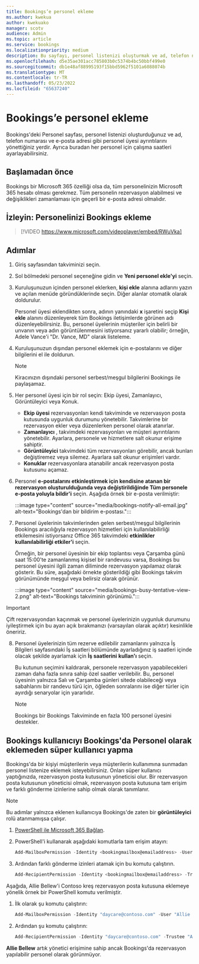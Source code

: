 ```yaml
---
title: Bookings’e personel ekleme
ms.author: kwekua
author: kwekuako
manager: scotv
audience: Admin
ms.topic: article
ms.service: bookings
ms.localizationpriority: medium
description: Bu sayfayı, personel listenizi oluşturmak ve ad, telefon numarası ve e-posta adresi gibi personel üyesi ayrıntılarını yönetmek için kullanın.
ms.openlocfilehash: d5e35ae301acc785803b0c5374b4bc50bbf499e0
ms.sourcegitcommit: db1e48af88995193f15bbd5962f5101a6088074b
ms.translationtype: MT
ms.contentlocale: tr-TR
ms.lasthandoff: 05/23/2022
ms.locfileid: "65637240"
---
```

# <a name="add-staff-to-bookings"></a>Bookings’e personel ekleme

Bookings'deki Personel sayfası, personel listenizi oluşturduğunuz ve ad, telefon numarası ve e-posta adresi gibi personel üyesi ayrıntılarını yönettiğiniz yerdir. Ayrıca buradan her personel için çalışma saatleri ayarlayabilirsiniz.

## <a name="before-you-begin"></a>Başlamadan önce

Bookings bir Microsoft 365 özelliği olsa da, tüm personelinizin Microsoft 365 hesabı olması gerekmez. Tüm personelin rezervasyon alabilmesi ve değişiklikleri zamanlaması için geçerli bir e-posta adresi olmalıdır.

## <a name="watch-add-your-staff-to-bookings"></a>İzleyin: Personelinizi Bookings ekleme

> [!VIDEO https://www.microsoft.com/videoplayer/embed/RWuVka]

## <a name="steps"></a>Adımlar

1. Giriş sayfasından takviminizi seçin. 

2. Sol bölmedeki personel seçeneğine gidin ve **Yeni personel ekle'yi** seçin.

3. Kuruluşunuzun içinden personel eklerken, **kişi ekle** alanına adlarını yazın ve açılan menüde göründüklerinde seçin. Diğer alanlar otomatik olarak doldurulur.

    Personel üyesi eklendikten sonra, adının yanındaki **x** işaretini seçip **Kişi ekle** alanını düzenleyerek tüm Bookings iletişimlerde görünen adı düzenleyebilirsiniz. Bu, personel üyelerinin müşteriler için belirli bir unvanın veya adın görüntülenmesini istiyorsanız yararlı olabilir; örneğin, Adele Vance'i "Dr. Vance, MD" olarak listeleme.

4. Kuruluşunuzun dışından personel eklemek için e-postalarını ve diğer bilgilerini el ile doldurun.

    > [!NOTE]
    > Kiracınızın dışındaki personel serbest/meşgul bilgilerini Bookings ile paylaşamaz.

5. Her personel üyesi için bir rol seçin: Ekip üyesi, Zamanlayıcı, Görüntüleyici veya Konuk.
    - **Ekip üyesi** rezervasyonları kendi takviminde ve rezervasyon posta kutusunda uygunluk durumunu yönetebilir. Takvimlerine bir rezervasyon ekler veya düzenlerken personel olarak atanırlar.
    - **Zamanlayıcı** , takvimdeki rezervasyonları ve müşteri ayrıntılarını yönetebilir. Ayarlara, personele ve hizmetlere salt okunur erişime sahiptir.
    - **Görüntüleyici** takvimdeki tüm rezervasyonları görebilir, ancak bunları değiştiremez veya silemez. Ayarlara salt okunur erişimleri vardır.
    - **Konuklar** rezervasyonlara atanabilir ancak rezervasyon posta kutusunu açamaz.

6. Personel **e-postalarını etkinleştirmek için kendisine atanan bir rezervasyon oluşturulduğunda veya değiştirildiğinde Tüm personele e-posta yoluyla bildir'i** seçin. Aşağıda örnek bir e-posta verilmiştir:

    :::image type="content" source="media/bookings-notify-all-email.jpg" alt-text="Bookings'dan bir bildirim e-postası.":::

7. Personel üyelerinin takvimlerinden gelen serbest/meşgul bilgilerinin Bookings aracılığıyla rezervasyon hizmetleri için kullanılabilirliği etkilemesini istiyorsanız Office 365 takvimdeki **etkinlikler kullanılabilirliği etkiler'i** seçin.

    Örneğin, bir personel üyesinin bir ekip toplantısı veya Çarşamba günü saat 15:00'te zamanlanmış kişisel bir randevusu varsa, Bookings bu personel üyesini ilgili zaman diliminde rezervasyon yapılamaz olarak gösterir. Bu süre, aşağıdaki örnekte gösterildiği gibi Bookings takvim görünümünde meşgul veya belirsiz olarak görünür.

    :::image type="content" source="media/bookings-busy-tentative-view-2.png" alt-text="Bookings takviminin görünümü.":::

> [!IMPORTANT]
> Çift rezervasyondan kaçınmak ve personel üyelerinizin uygunluk durumunu iyileştirmek için bu ayarı açık bırakmanızı (varsayılan olarak açıktır) kesinlikle öneririz.

8. Personel üyelerinizin tüm rezerve edilebilir zamanlarını yalnızca İş Bilgileri sayfasındaki İş saatleri bölümünde ayarladığınız iş saatleri içinde olacak şekilde ayarlamak için **İş saatlerini** **kullan'ı** seçin.

    Bu kutunun seçimini kaldırarak, personele rezervasyon yapabilecekleri zaman daha fazla sınıra sahip özel saatler verilebilir. Bu, personel üyesinin yalnızca Salı ve Çarşamba günleri sitede olabileceği veya sabahlarını bir randevu türü için, öğleden sonralarını ise diğer türler için ayırdığı senaryolar için yararlıdır.

    > [!NOTE]
    > Bookings bir Bookings Takviminde en fazla 100 personel üyesini destekler.

## <a name="make-a-bookings-user-a-super-user-without-adding-them-as-staff-in-bookings"></a>Bookings kullanıcıyı Bookings'da Personel olarak eklemeden süper kullanıcı yapma

Bookings'da bir kişiyi müşterilerin veya müşterilerin kullanımına sunmadan personel listenize eklemek isteyebilirsiniz. Onları süper kullanıcı yaptığınızda, rezervasyon posta kutusunun yöneticisi olur. Bir rezervasyon posta kutusunun yöneticisi olmak, rezervasyon posta kutusuna tam erişim ve farklı gönderme izinlerine sahip olmak olarak tanımlanır.

> [!NOTE]
> Bu adımlar yalnızca eklenen kullanıcıya Bookings'de zaten bir **görüntüleyici** rolü atanmamışsa çalışır.

1. [PowerShell ile Microsoft 365 Bağlan](/office365/enterprise/powershell/connect-to-office-365-powershell#connect-with-the-microsoft-azure-active-directory-module-for-windows-powershell).

2. PowerShell'i kullanarak aşağıdaki komutlarla tam erişim atayın:

    ```powershell
    Add-MailboxPermission -Identity <bookingmailbox@emailaddress> -User <adminusers@emailaddress> -AccessRights FullAccess -Deny:$false
    ```

3. Ardından farklı gönderme izinleri atamak için bu komutu çalıştırın.

    ```powershell
    Add-RecipientPermission -Identity <bookingmailbox@emailaddress> -Trustee <adminusers@emailaddress> -AccessRights SendAs -Confirm:$false
    ```

Aşağıda, Allie Bellew'i Contoso kreş rezervasyon posta kutusuna eklemeye yönelik örnek bir PowerShell komutu verilmiştir.

1. İlk olarak şu komutu çalıştırın:

    ```powershell
    Add-MailboxPermission -Identity "daycare@contoso.com" -User "Allie Bellew" -AccessRights FullAccess -InheritanceType All
    ```

2. Ardından şu komutu çalıştırın:

    ```powershell
    Add-RecipientPermission -Identity "daycare@contoso.com" -Trustee "Allie Bellew" -AccessRights SendAs -Confirm:$false
    ```

**Allie Bellew** artık yönetici erişimine sahip ancak Bookings'da rezervasyon yapılabilir personel olarak görünmüyor.
